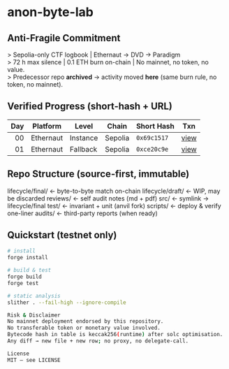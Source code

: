 # anon-byte-lab
## Anti-Fragile Commitment
&gt; Sepolia-only CTF logbook | Ethernaut → DVD → Paradigm  
&gt; 72 h max silence | 0.1 ETH burn on-chain | No mainnet, no token, no value.  
&gt; Predecessor repo **archived** → activity moved **here** (same burn rule, no token, no mainnet).

## Verified Progress (short-hash + URL)
| Day | Platform | Level | Chain | Short Hash | Txn |
|----:|----------|--------|--------|------------|-----|
| 00 | Ethernaut | Instance | Sepolia | `0x69c1517` | [view](https://sepolia.etherscan.io/tx/0x69c1517b4d6e0f27dc4f9e0908b1a1a11f877ef8f36f8cdb808b4957818eba70) |
| 01 | Ethernaut | Fallback | Sepolia | `0xce20c9e` | [view](https://sepolia.etherscan.io/tx/0xce20c9efcd810fbd1e0def37fd24c42be9e23eca140e7e600a60b3718ef47122) |

## Repo Structure (source-first, immutable)
lifecycle/final/   ← byte-to-byte match on-chain
lifecycle/draft/   ← WIP, may be discarded
reviews/           ← self audit notes (md + pdf)
src/               ← symlink → lifecycle/final
test/              ← invariant + unit (anvil fork)
scripts/           ← deploy & verify one-liner
audits/            ← third-party reports (when ready)

## Quickstart (testnet only)
```bash
# install
forge install

# build & test
forge build
forge test

# static analysis
slither . --fail-high --ignore-compile

Risk & Disclaimer
No mainnet deployment endorsed by this repository.
No transferable token or monetary value involved.
Bytecode hash in table is keccak256(runtime) after solc optimisation.
Any diff → new file + new row; no proxy, no delegate-call.

License
MIT — see LICENSE
